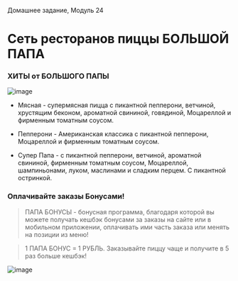 Домашнее задание, Модуль 24

# Сеть ресторанов пиццы БОЛЬШОЙ ПАПА

### ХИТЫ от БОЛЬШОГО ПАПЫ

![image](https://user-images.githubusercontent.com/111583523/187218863-edba4011-a5cb-436a-a92a-74c256dd45e0.png)

* Мясная - супермясная пицца с пикантной пепперони, ветчиной, хрустящим беконом, ароматной свининой, говядиной, Моцареллой и фирменным томатным соусом.

* Пепперони - Американская классика с пикантной пепперони, Моцареллой и фирменным томатным соусом.

* Супер Папа - с пикантной пепперони, ветчиной, ароматной свининой, фирменным томатным соусом, Моцареллой, шампиньонами, луком, маслинами и сладким перцем. С пикантной остринкой.

### Оплачивайте заказы Бонусами!

> ПАПА БОНУСЫ - бонусная программа, благодаря которой вы можете получать кешбэк бонусами за заказы на сайте или в мобильном приложении, оплачивать ими часть заказа или менять на позиции из меню!

> 1 ПАПА БОНУС = 1 РУБЛЬ. Заказывайте пиццу чаще и получите в 5 раз больше кешбэк!

![image](https://user-images.githubusercontent.com/111583523/187220483-d53be1b6-37e7-49b8-a9a3-3cab4d1ca8f3.png)
